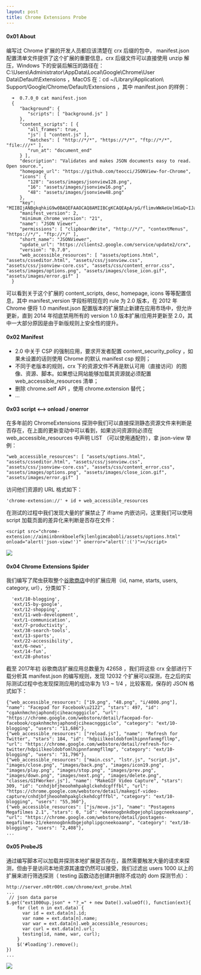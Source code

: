 ```yaml
---
layout: post
title: Chrome Extensions Probe
---
```

#### 0x01 About	

编写过 Chrome 扩展的开发人员都应该清楚在 crx 后缀的包中， manifest.json 配置清单文件提供了这个扩展的重要信息，crx 后缀文件可以直接使用 unzip 解压，Windows 下的安装后解压的路径在：C:\Users\Administrator\AppData\Local\Google\Chrome\User Data\Default\Extensions ，MacOS 在：cd ~/Library/Application\ Support/Google/Chrome/Default/Extensions ，其中 manifest.json 的样例：

      ➜  0.7.0_0 cat manifest.json
      {
         "background": {
            "scripts": [ "background.js" ]
         },
         "content_scripts": [ {
            "all_frames": true,
            "js": [ "content.js" ],
            "matches": [ "http://*/*", "https://*/*", "ftp://*/*", "file:///*" ],
            "run_at": "document_end"
         } ],
         "description": "Validates and makes JSON documents easy to read. Open source.",
         "homepage_url": "https://github.com/teocci/JSONView-for-Chrome",
         "icons": {
            "128": "assets/images/jsonview128.png",
            "16": "assets/images/jsonview16.png",
            "48": "assets/images/jsonview48.png"
         },
         "key": "MIIBIjANBgkqhkiG9w0BAQEFAAOCAQ8AMIIBCgKCAQEApA/pG/flimvWWAeUelHGaQ+IJajQm01JkfK0EYOJPyfsdTkHLwD3Aw16N3zuFkmwz09DcGDT+ehww7GSpW7RpbX5kHrovsqyHXtwt+a2Sp8bYFFdpRPj3+HG6366kNkwttDHMtsDkwuKaBtrQofQe5Ud9mKu9h1FDPwc2Qql9vNtvOqKFhV+EOD0vD2QlliB6sKCteu4nYBlFEkh6pYWRaXdAYSKYdE1SYIuQzE3dk11+KCaAC1T6GffL3sia8n5brVX7Qd+XtXyBzuM54w5e3STwK7uLMhLGDIzHoTcldzWUUflfwuI86VQIFBxPbvXJKqFFFno+ZHs/S+Ra2SPmQIDAQAB",
         "manifest_version": 2,
         "minimum_chrome_version": "21",
         "name": "JSON Viewer",
         "permissions": [ "clipboardWrite", "http://*/", "contextMenus", "https://*/", "ftp://*/" ],
         "short_name": "JSONViewer",
         "update_url": "https://clients2.google.com/service/update2/crx",
         "version": "0.7.0",
         "web_accessible_resources": [ "assets/options.html", "assets/csseditor.html", "assets/css/jsonview.css", "assets/css/jsonview-core.css", "assets/css/content_error.css", "assets/images/options.png", "assets/images/close_icon.gif", "assets/images/error.gif" ]
      }
      
可以看到关于这个扩展的 content_scripts, desc, homepage, icons 等等配置信息，其中 manifest_version 字段标明现在的 rule 为 2.0 版本，在 2012 年 Chrome 便将 1.0 manifest.json 配置版本的扩展禁止新建在应用市场中，但允许更新，直到 2014 年彻底禁用所有的 version 1.0 版本扩展/应用并更新至 2.0，其中一大部分原因是由于新版规则上安全性的提升。

#### 0x02 Manifest

- 2.0 中关于 CSP 的强制应用，要求开发者配置 content_security_policy ，如果未设置的话则使用 Chrome 的默认 manifest csp 规则；
- 不同于老版本的规则，crx 下的资源文件不再是默认可用（直接访问）的图像、资源、脚本。如果想让网站能够加载其资源就必须配置 web_accessible_resources 清单；
- 删除 chrome.self API ，使用 chrome.extension 替代；
- ...

#### 0x03 script <--> onload / onerror

在多年前的 ChromeExtensions 探测中我们可以直接探测静态资源文件来判断是否存在，在上面的更新变动中可以看到，如果访问资源则必须在 web_accessible_resources 中声明 LIST （可以使用通配符），拿 json-view 举例：

    "web_accessible_resources": [ "assets/options.html", "assets/csseditor.html", "assets/css/jsonview.css", "assets/css/jsonview-core.css", "assets/css/content_error.css", "assets/images/options.png", "assets/images/close_icon.gif", "assets/images/error.gif" ]
    
访问他们资源的 URL 格式如下：

    'chrome-extension://' + id + web_accessible_resources
    
在测试的过程中我们发现大量的扩展禁止了 iframe 内嵌访问，这里我们可以使用 script 加载页面的差异化来判断是否存在文件：

    <script src="chrome-extension://aimiinbnnkboelefkjlenlgimcabobli/assets/options.html" onload="alert('json-view!')" onerror="alert(':(')"></script>

![](https://ws4.sinaimg.cn/large/c334041bgw1fbkiquh2dzj21fq11wn4v.jpg)

#### 0x04 Chrome Extensions Spider

我们编写了爬虫获取整个[谷歌商店](https://chrome.google.com/webstore/category/extensions?hl=en-US)中的扩展应用（id, name, starts, users, category, url），分类如下：

      'ext/10-blogging',
      'ext/15-by-google',
      'ext/12-shopping',
      'ext/11-web-development',
      'ext/1-communication',
      'ext/7-productivity',
      'ext/38-search-tools',
      'ext/13-sports',
      'ext/22-accessibility',
      'ext/6-news',
      'ext/14-fun',
      'ext/28-photos'
      
截至 2017年初 谷歌商店扩展应用总数量为 42658 ，我们将这些 crx 全部进行下载分析其 manifest.json 的编写规则，发现 12032 个扩展可以探测，在之后的实际测试过程中也发现探测应用的成功率为 1/3 ~ 1/4 ，比较客观，保存的 JSON 格式如下：

    {"web_accessible_resources": ["19.png", "48.png", "i/4000.png"], "name": "Facepad for Facebook\u2122", "stars": 497, "id": "cgaknhmchnjaphondjciheacngggiclo", "url": "https://chrome.google.com/webstore/detail/facepad-for-facebook/cgaknhmchnjaphondjciheacngggiclo", "category": "ext/10-blogging", "users": "11,686"},
    {"web_accessible_resources": ["reload.js"], "name": "Refresh for Twitter", "stars": 184, "id": "hdpiilkeoldobfomlhipnnfanmgfllmp", "url": "https://chrome.google.com/webstore/detail/refresh-for-twitter/hdpiilkeoldobfomlhipnnfanmgfllmp", "category": "ext/10-blogging", "users": "31,796"},
    {"web_accessible_resources": ["main.css", "lstr.js", "script.js", "images/close.png", "images/back.png", "images/icon19.png", "images/play.png", "images/stop.png", "images/prev.png", "images/down.png", "images/next.png", "images/delete.png", "classes/GIFWorker.js"], "name": "MakeGIF Video Capture", "stars": 309, "id": "cnhdjbfjheoohmhpakglckehdcgfffbl", "url": "https://chrome.google.com/webstore/detail/makegif-video-capture/cnhdjbfjheoohmhpakglckehdcgfffbl", "category": "ext/10-blogging", "users": "55,360"},
    {"web_accessible_resources": ["js/move.js"], "name": "Postagens Megafilmes 2.1", "stars": 0, "id": "ekennogbnkdbgejohplipgcneekoaanp", "url": "https://chrome.google.com/webstore/detail/postagens-megafilmes-21/ekennogbnkdbgejohplipgcneekoaanp", "category": "ext/10-blogging", "users": "2,408"},
    ...
    
#### 0x05 ProbeJS

通过编写脚本可以加载并探测本地扩展是否存在，虽然需要触发大量的请求来探测，但由于是访问本地资源其速度仍然可以接受，我们过滤出 users 1000 以上的扩展来进行筛选探测（ testing 函数动态创建并删除不成功的 dom 探测节点）：

	http://server.n0tr00t.com/chrome/ext_probe.html
	...
	 // json data parse
    $.get("ext1000up.json" + "?_=" + new Date().valueOf(), function(ext){
        for (let n in ext.data) {
          var id = ext.data[n].id;
          var name = ext.data[n].name;
          var war = ext.data[n].web_accessible_resources;
          var curl = ext.data[n].url;
          testing(id, name, war, curl);
        }
        $('#loading').remove();
    })
    ...
    
![](https://ws2.sinaimg.cn/large/c334041bgw1fbkj7bb3fxj21kw0zwnbz.jpg)